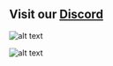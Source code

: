 ## **Visit our** [Discord](https://tinyurl.com/Bee-Motion-Discord-Git)



![alt text](https://github.com/strid3r21/Bee-Data-Logger/blob/main/BDL-Front.jpg?raw=true)

![alt text](https://github.com/strid3r21/Bee-Data-Logger/blob/main/BDL-Back_1.jpg?raw=true)
